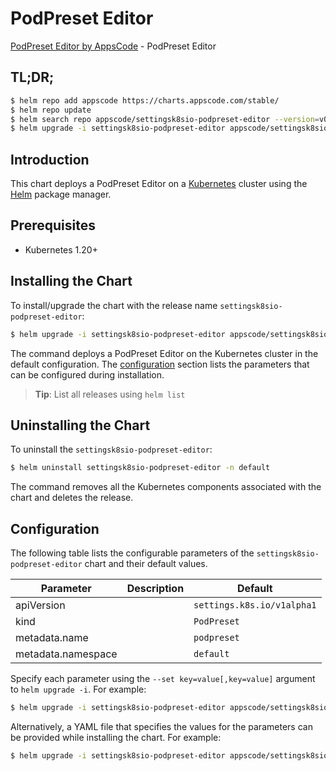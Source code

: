 # PodPreset Editor

[PodPreset Editor by AppsCode](https://appscode.com) - PodPreset Editor

## TL;DR;

```bash
$ helm repo add appscode https://charts.appscode.com/stable/
$ helm repo update
$ helm search repo appscode/settingsk8sio-podpreset-editor --version=v0.15.0
$ helm upgrade -i settingsk8sio-podpreset-editor appscode/settingsk8sio-podpreset-editor -n default --create-namespace --version=v0.15.0
```

## Introduction

This chart deploys a PodPreset Editor on a [Kubernetes](http://kubernetes.io) cluster using the [Helm](https://helm.sh) package manager.

## Prerequisites

- Kubernetes 1.20+

## Installing the Chart

To install/upgrade the chart with the release name `settingsk8sio-podpreset-editor`:

```bash
$ helm upgrade -i settingsk8sio-podpreset-editor appscode/settingsk8sio-podpreset-editor -n default --create-namespace --version=v0.15.0
```

The command deploys a PodPreset Editor on the Kubernetes cluster in the default configuration. The [configuration](#configuration) section lists the parameters that can be configured during installation.

> **Tip**: List all releases using `helm list`

## Uninstalling the Chart

To uninstall the `settingsk8sio-podpreset-editor`:

```bash
$ helm uninstall settingsk8sio-podpreset-editor -n default
```

The command removes all the Kubernetes components associated with the chart and deletes the release.

## Configuration

The following table lists the configurable parameters of the `settingsk8sio-podpreset-editor` chart and their default values.

|     Parameter      | Description |                Default                |
|--------------------|-------------|---------------------------------------|
| apiVersion         |             | <code>settings.k8s.io/v1alpha1</code> |
| kind               |             | <code>PodPreset</code>                |
| metadata.name      |             | <code>podpreset</code>                |
| metadata.namespace |             | <code>default</code>                  |


Specify each parameter using the `--set key=value[,key=value]` argument to `helm upgrade -i`. For example:

```bash
$ helm upgrade -i settingsk8sio-podpreset-editor appscode/settingsk8sio-podpreset-editor -n default --create-namespace --version=v0.15.0 --set apiVersion=settings.k8s.io/v1alpha1
```

Alternatively, a YAML file that specifies the values for the parameters can be provided while
installing the chart. For example:

```bash
$ helm upgrade -i settingsk8sio-podpreset-editor appscode/settingsk8sio-podpreset-editor -n default --create-namespace --version=v0.15.0 --values values.yaml
```
